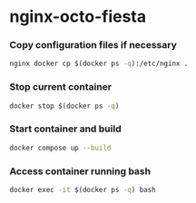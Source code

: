 # nginx-octo-fiesta

### Copy configuration files if necessary
```bash
nginx docker cp $(docker ps -q):/etc/nginx .
```
### Stop current container
```bash
docker stop $(docker ps -q)
```
### Start container and build
```bash
docker compose up --build
```
### Access container running bash
```bash
docker exec -it $(docker ps -q) bash
```